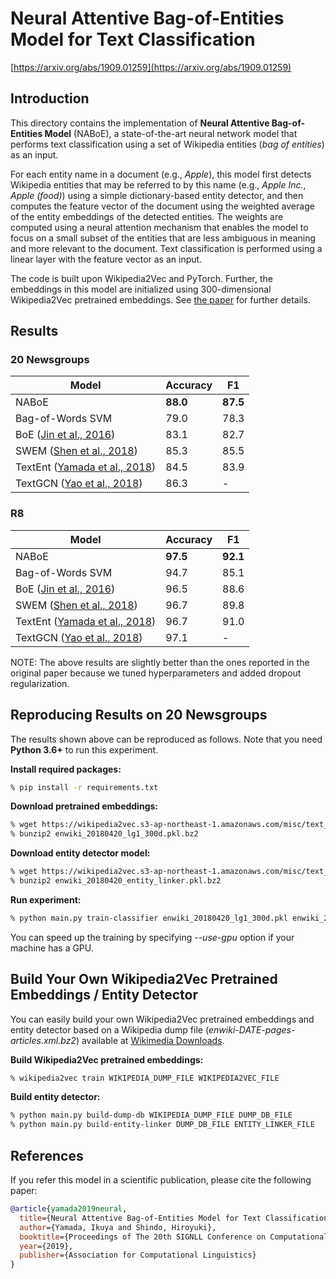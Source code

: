 # Neural Attentive Bag-of-Entities Model for Text Classification

[https://arxiv.org/abs/1909.01259](https://arxiv.org/abs/1909.01259)

## Introduction

This directory contains the implementation of **Neural Attentive Bag-of-Entities Model** (NABoE), a state-of-the-art neural network model that performs text classification using a set of Wikipedia entities (*bag of entities*) as an input.

For each entity name in a document (e.g., *Apple*), this model first detects Wikipedia entities that may be referred to by this name (e.g., *Apple Inc.*, *Apple (food)*) using a simple dictionary-based entity detector, and then computes the feature vector of the document using the weighted average of the entity embeddings of the detected entities.
The weights are computed using a neural attention mechanism that enables the model to focus on a small subset of the entities that are less ambiguous in meaning and more relevant to the document.
Text classification is performed using a linear layer with the feature vector as an input.

The code is built upon Wikipedia2Vec and PyTorch.
Further, the embeddings in this model are initialized using 300-dimensional Wikipedia2Vec pretrained embeddings.
See [the paper](https://arxiv.org/abs/1909.01259) for further details.

## Results

### 20 Newsgroups

| Model | Accuracy | F1 |
| --- | --- | --- |
| NABoE | **88.0** | **87.5** |
| Bag-of-Words SVM | 79.0 | 78.3 |
| BoE ([Jin et al., 2016](https://www.ijcai.org/Proceedings/16/Papers/401.pdf)) | 83.1 | 82.7 |
| SWEM ([Shen et al., 2018](https://arxiv.org/abs/1805.09843)) | 85.3 | 85.5 |
| TextEnt ([Yamada et al., 2018](https://arxiv.org/abs/1806.02960)) | 84.5 | 83.9 |
| TextGCN ([Yao et al., 2018](https://arxiv.org/abs/1809.05679)) | 86.3 | - |

### R8

| Model | Accuracy | F1 |
| --- | --- | --- |
| NABoE | **97.5** | **92.1** |
| Bag-of-Words SVM | 94.7 | 85.1 |
| BoE ([Jin et al., 2016](https://www.ijcai.org/Proceedings/16/Papers/401.pdf)) | 96.5 | 88.6 |
| SWEM ([Shen et al., 2018](https://arxiv.org/abs/1805.09843)) | 96.7 | 89.8 |
| TextEnt ([Yamada et al., 2018](https://arxiv.org/abs/1806.02960)) | 96.7 | 91.0 |
| TextGCN ([Yao et al., 2018](https://arxiv.org/abs/1809.05679)) | 97.1 | - |

NOTE: The above results are slightly better than the ones reported in the original paper because we tuned hyperparameters and added dropout regularization.

## Reproducing Results on 20 Newsgroups

The results shown above can be reproduced as follows.
Note that you need **Python 3.6+** to run this experiment.

**Install required packages:**

```bash
% pip install -r requirements.txt
```

**Download pretrained embeddings:**

```bash
% wget https://wikipedia2vec.s3-ap-northeast-1.amazonaws.com/misc/text_classification/enwiki_20180420_lg1_300d.pkl.bz2
% bunzip2 enwiki_20180420_lg1_300d.pkl.bz2
```

**Download entity detector model:**

```bash
% wget https://wikipedia2vec.s3-ap-northeast-1.amazonaws.com/misc/text_classification/enwiki_20180420_entity_linker.pkl.bz2
% bunzip2 enwiki_20180420_entity_linker.pkl.bz2
```

**Run experiment:**

```bash
% python main.py train-classifier enwiki_20180420_lg1_300d.pkl enwiki_20180420_entity_linker.pkl --dataset=20ng
```

You can speed up the training by specifying *--use-gpu* option if your machine has a GPU.

## Build Your Own Wikipedia2Vec Pretrained Embeddings / Entity Detector

You can easily build your own Wikipedia2Vec pretrained embeddings and entity detector based on a Wikipedia dump file (*enwiki-DATE-pages-articles.xml.bz2*) available at [Wikimedia Downloads](https://dumps.wikimedia.org/enwiki/).

**Build Wikipedia2Vec pretrained embeddings:**

```bash
% wikipedia2vec train WIKIPEDIA_DUMP_FILE WIKIPEDIA2VEC_FILE
```

**Build entity detector:**

```bash
% python main.py build-dump-db WIKIPEDIA_DUMP_FILE DUMP_DB_FILE
% python main.py build-entity-linker DUMP_DB_FILE ENTITY_LINKER_FILE
```

## References

If you refer this model in a scientific publication, please cite the following paper:

```bibtex
@article{yamada2019neural,
  title={Neural Attentive Bag-of-Entities Model for Text Classification},
  author={Yamada, Ikuya and Shindo, Hiroyuki},
  booktitle={Proceedings of The 20th SIGNLL Conference on Computational Natural Language Learning},
  year={2019},
  publisher={Association for Computational Linguistics}
}
```
